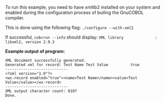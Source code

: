 To run this example, you need to have xmllib2 installed on your system 
and enabled during the configuration process of builing the GnuCOBOL 
compiler. 

This is done using the following flag:
```./configure --with-xml2```

If successful, ```cobcrun --info``` should display:
```XML library              : libxml2, version 2.9.3```


**Example output of program:**
```
XML document successfully generated.
Generated xml for record: Test Name Test Value          true 
----------------------------
<?xml version="1.0"?>
<ws-record enabled="true"><name>Test Name</name><value>Test Value</value></ws-record>
----------------------------
XML output character count: 0107
Done.
```

